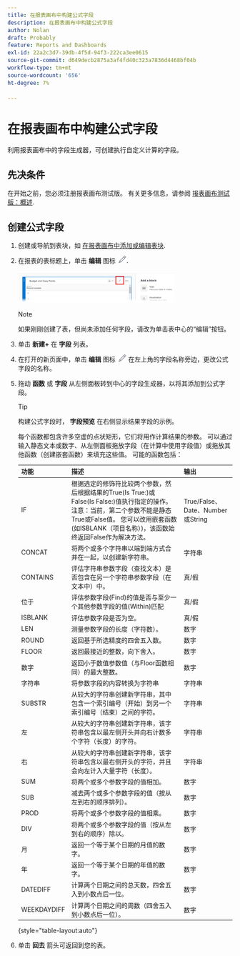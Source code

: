 ```yaml
---
title: 在报表画布中构建公式字段
description: 在报表画布中构建公式字段
author: Nolan
draft: Probably
feature: Reports and Dashboards
exl-id: 22a2c3d7-39db-4f5d-94f3-222ca3ee0615
source-git-commit: d649decb2875a3af4fd40c323a7836d4468bf04b
workflow-type: tm+mt
source-wordcount: '656'
ht-degree: 7%

---
```



# 在报表画布中构建公式字段

利用报表画布中的字段生成器，可创建执行自定义计算的字段。

## 先决条件

在开始之前，您必须注册报表画布测试版。 有关更多信息，请参阅 [报表画布测试版：概述](/help/quicksilver/product-announcements/betas/reporting-canvas-beta/reporting-canvas-beta-overview.md).

## 创建公式字段

1. 创建或导航到表块，如 [在报表画布中添加或编辑表块](../../../reports-and-dashboards/reporting-canvas/table-blocks/add-or-edit-report-table.md).
1. 在报表的表标题上，单击 **编辑** 图标 ![](assets/edit-icon.png).

   ![](assets/edit-icon-table-header-350x71.png)

   >[!NOTE]
   >
   >如果刚刚创建了表，但尚未添加任何字段，请改为单击表中心的“编辑”按钮。

1. 单击 **新建+** 在 **字段** 列表。
1. 在打开的新页面中，单击 **编辑** 图标 ![](assets/edit-icon.png) 在左上角的字段名称旁边，更改公式字段的名称。
1. 拖动 **函数** 或 **字段** 从左侧面板转到中心的字段生成器，以将其添加到公式字段。


   >[!TIP]
   >
   >构建公式字段时， **字段预览** 在右侧显示结果字段的示例。

   每个函数都包含许多空虚的点状矩形，它们将用作计算结果的参数。 可以通过输入静态文本或数字、从左侧面板拖放字段（在计算中使用字段值）或拖放其他函数（创建嵌套函数）来填充这些值。 可能的函数包括：

   | 功能 | 描述 | 输出 |
   |---|---|---|
   | IF | 根据选定的修饰符比较两个参数，然后根据结果的True(Is True:)或False(Is False:)值执行指定的操作。 注意：当前，第二个参数不能是静态True或False值。 您可以改用嵌套函数(如ISBLANK（项目名称）)，该函数始终返回False作为解决方法。 | True/False、Date、Number或String |
   | CONCAT | 将两个或多个字符串以端到端方式合并在一起，以创建新字符串。 | 字符串 |
   | CONTAINS | 评估字符串参数字段（查找文本）是否包含在另一个字符串参数字段（在文本中）中。 | 真/假 |
   | 位于‍ | 评估参数字段(Find)的值是否与至少一个其他参数字段的值(Within)匹配 | 真/假 |
   | ISBLANK | 评估参数字段是否为空。 | 真/假 |
   | LEN | 测量参数字段的长度（字符数）。 | 数字 |
   | ROUND | 返回基于所选精度的四舍五入数。 | 数字 |
   | FLOOR | 返回最接近的整数，向下舍入。 | 数字 |
   | 数字 | 返回小于数值参数值（与Floor函数相同）的最大整数。 | 数字 |
   | 字符串 | 将参数字段的内容转换为字符串 | 字符串 |
   | SUBSTR | 从较大的字符串创建新字符串，其中包含一个索引编号（开始）到另一个索引编号（结束）之间的字符。 | 字符串 |
   | 左 | 从较大的字符串创建新字符串，该字符串包含以最左侧开头并向右计数多个字符（长度）的字符。 | 字符串 |
   | 右 | 从较大的字符串创建新字符串，该字符串包含以最右侧开头的字符，并且会向左计入大量字符（长度）。 | 字符串 |
   | SUM | 将两个或多个参数字段的值相加。 | 数字 |
   | SUB | 减去两个或多个参数字段的值（按从左到右的顺序排列）。 | 数字 |
   | PROD | 将两个或多个参数字段的值相乘。 | 数字 |
   | DIV | 将两个或多个参数字段的值（按从左到右的顺序）除以。 | 数字 |
   | 月 | 返回一个等于某个日期的月值的数字。 | 数字 |
   | 年 | 返回一个等于某个日期的年值的数字。 | 数字 |
   | DATEDIFF | 计算两个日期之间的总天数，四舍五入到小数点后一位。 | 数字 |
   | WEEKDAYDIFF | 计算两个日期之间的周数（四舍五入到小数点后一位）。 | 数字 |

   {style=&quot;table-layout:auto&quot;}

1. 单击 **回去** 箭头可返回到您的表。
